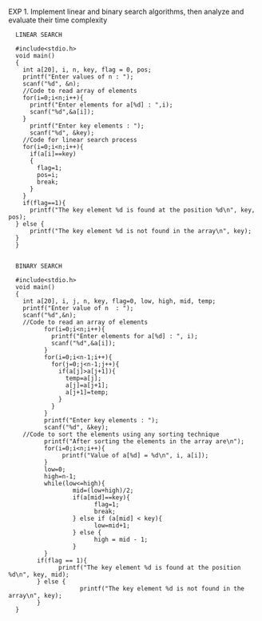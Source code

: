 EXP 1. Implement linear and binary search algorithms, then analyze and evaluate their time complexity

      LINEAR SEARCH
      
      #include<stdio.h>
      void main()
      {
        int a[20], i, n, key, flag = 0, pos;
        printf("Enter values of n : ");
        scanf("%d", &n);
        //Code to read array of elements
        for(i=0;i<n;i++){
          printf("Enter elements for a[%d] : ",i);
          scanf("%d",&a[i]);
        }
          printf("Enter key elements : ");
          scanf("%d", &key);
        //Code for linear search process
        for(i=0;i<n;i++){
          if(a[i]==key)
          {
            flag=1;
            pos=i;
            break;
          }
        }
        if(flag==1){
          printf("The key element %d is found at the position %d\n", key, pos);
      } else {
          printf("The key element %d is not found in the array\n", key);
      }
      }


      BINARY SEARCH

      #include<stdio.h>
      void main()
      {
        int a[20], i, j, n, key, flag=0, low, high, mid, temp;
        printf("Enter value of n  : ");
        scanf("%d",&n);
        //Code to read an array of elements
              for(i=0;i<n;i++){
                printf("Enter elements for a[%d] : ", i);
                scanf("%d",&a[i]);
              }
              for(i=0;i<n-1;i++){
                for(j=0;j<n-1;j++){
                  if(a[j]>a[j+1]){
                    temp=a[j];
                    a[j]=a[j+1];
                    a[j+1]=temp;
                  }
                }
              }
              printf("Enter key elements : ");
              scanf("%d", &key);
        //Code to sort the elements using any sorting technique
              printf("After sorting the elements in the array are\n");
              for(i=0;i<n;i++){
                   printf("Value of a[%d] = %d\n", i, a[i]);
              }
              low=0;
              high=n-1;
              while(low<=high){
                      mid=(low+high)/2;
                      if(a[mid]==key){
                            flag=1;
                            break;
                      } else if (a[mid] < key){
                            low=mid+1;
                      } else {
                            high = mid - 1;
                      }
              }
            if(flag == 1){
                  printf("The key element %d is found at the position %d\n", key, mid);
            } else {
                        printf("The key element %d is not found in the array\n", key);
            }
      }
